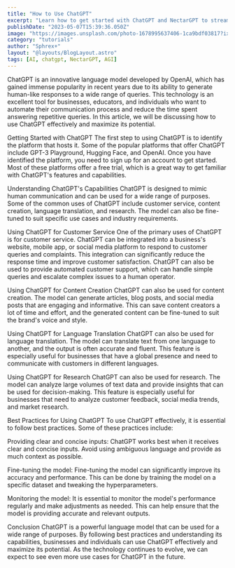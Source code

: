 ```yaml
---
title: "How to Use ChatGPT"
excerpt: "Learn how to get started with ChatGPT and NectarGPT to streamline your AI assistant experience."
publishDate: "2023-05-07T15:39:36.050Z"
image: "https://images.unsplash.com/photo-1678995637406-1ca9bdf03817?ixlib=rb-4.0.3&ixid=MnwxMjA3fDB8MHxwaG90by1wYWdlfHx8fGVufDB8fHx8&auto=format&fit=crop&w=928&q=80"
category: "tutorials"
author: "Sphrex+"
layout: "@layouts/BlogLayout.astro"
tags: [AI, chatgpt, NectarGPT, AGI]
---
```


ChatGPT is an innovative language model developed by OpenAI, which has gained immense popularity in recent years due to its ability to generate human-like responses to a wide range of queries. This technology is an excellent tool for businesses, educators, and individuals who want to automate their communication process and reduce the time spent answering repetitive queries. In this article, we will be discussing how to use ChatGPT effectively and maximize its potential.

Getting Started with ChatGPT
The first step to using ChatGPT is to identify the platform that hosts it. Some of the popular platforms that offer ChatGPT include GPT-3 Playground, Hugging Face, and OpenAI. Once you have identified the platform, you need to sign up for an account to get started. Most of these platforms offer a free trial, which is a great way to get familiar with ChatGPT's features and capabilities.

Understanding ChatGPT's Capabilities
ChatGPT is designed to mimic human communication and can be used for a wide range of purposes. Some of the common uses of ChatGPT include customer service, content creation, language translation, and research. The model can also be fine-tuned to suit specific use cases and industry requirements.

Using ChatGPT for Customer Service
One of the primary uses of ChatGPT is for customer service. ChatGPT can be integrated into a business's website, mobile app, or social media platform to respond to customer queries and complaints. This integration can significantly reduce the response time and improve customer satisfaction. ChatGPT can also be used to provide automated customer support, which can handle simple queries and escalate complex issues to a human operator.

Using ChatGPT for Content Creation
ChatGPT can also be used for content creation. The model can generate articles, blog posts, and social media posts that are engaging and informative. This can save content creators a lot of time and effort, and the generated content can be fine-tuned to suit the brand's voice and style.

Using ChatGPT for Language Translation
ChatGPT can also be used for language translation. The model can translate text from one language to another, and the output is often accurate and fluent. This feature is especially useful for businesses that have a global presence and need to communicate with customers in different languages.

Using ChatGPT for Research
ChatGPT can also be used for research. The model can analyze large volumes of text data and provide insights that can be used for decision-making. This feature is especially useful for businesses that need to analyze customer feedback, social media trends, and market research.

Best Practices for Using ChatGPT
To use ChatGPT effectively, it is essential to follow best practices. Some of these practices include:

Providing clear and concise inputs: ChatGPT works best when it receives clear and concise inputs. Avoid using ambiguous language and provide as much context as possible.

Fine-tuning the model: Fine-tuning the model can significantly improve its accuracy and performance. This can be done by training the model on a specific dataset and tweaking the hyperparameters.

Monitoring the model: It is essential to monitor the model's performance regularly and make adjustments as needed. This can help ensure that the model is providing accurate and relevant outputs.

Conclusion
ChatGPT is a powerful language model that can be used for a wide range of purposes. By following best practices and understanding its capabilities, businesses and individuals can use ChatGPT effectively and maximize its potential. As the technology continues to evolve, we can expect to see even more use cases for ChatGPT in the future.